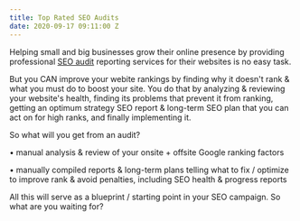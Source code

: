 ```yaml
---
title: Top Rated SEO Audits
date: 2020-09-17 09:11:00 Z
---
```


Helping small and big businesses grow their online presence by providing professional <a href="https ://www.fiverr.com/woofy31" rel="follow">SEO audit</a> reporting services for their websites is no easy task.

But you CAN improve your webite rankings by finding why it doesn't rank & what you must do to boost your site. You do that by analyzing & reviewing your website's health, finding its problems that prevent it from ranking, getting an optimum strategy SEO report & long-term SEO plan that you can act on for high ranks, and finally implementing it.

So what will you get from an audit?

• manual analysis & review of your onsite + offsite Google ranking factors

• manually compiled reports & long-term plans telling what to fix / optimize to improve rank & avoid penalties, including SEO health & progress reports

All this will serve as a blueprint / starting point in your SEO campaign. So what are you waiting for?
